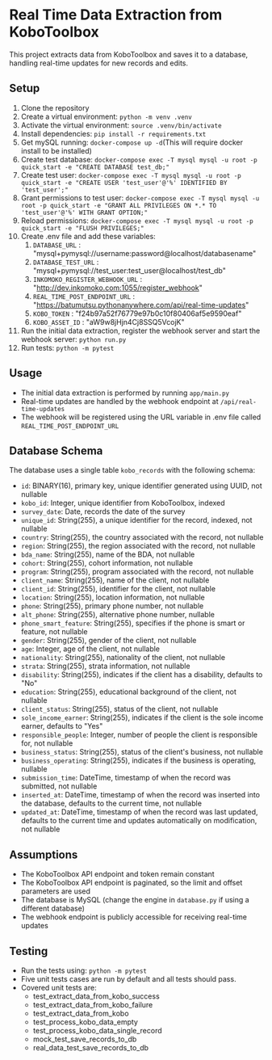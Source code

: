 # Real Time Data Extraction from KoboToolbox

This project extracts data from KoboToolbox and saves it to a database, handling real-time updates for new records and edits.

## Setup

1. Clone the repository
2. Create a virtual environment: `python -m venv .venv`
3. Activate the virtual environment: `source .venv/bin/activate`
4. Install dependencies: `pip install -r requirements.txt`
6. Get mySQL running: `docker-compose up -d`(This will require docker install to be installed)
7. Create test database: `docker-compose exec -T mysql mysql -u root -p quick_start -e "CREATE DATABASE test_db;"`
8. Create test user: `docker-compose exec -T mysql mysql -u root -p quick_start -e "CREATE USER 'test_user'@'%' IDENTIFIED BY 'test_user';"`
9. Grant permissions to test user: `docker-compose exec -T mysql mysql -u root -p quick_start -e "GRANT ALL PRIVILEGES ON *.* TO 'test_user'@'%' WITH GRANT OPTION;"`
10. Reload permissions: `docker-compose exec -T mysql mysql -u root -p quick_start -e "FLUSH PRIVILEGES;"`
11. Create .env file and add these variables:
    1. `DATABASE_URL` : "mysql+pymysql://username:password@localhost/databasename"
    2. `DATABASE_TEST_URL` : "mysql+pymysql://test_user:test_user@localhost/test_db"
    3. `INKOMOKO_REGISTER_WEBHOOK_URL` : "http://dev.inkomoko.com:1055/register_webhook"
    4. `REAL_TIME_POST_ENDPOINT_URL` : "https://batumutsu.pythonanywhere.com/api/real-time-updates"
    5. `KOBO_TOKEN` : "f24b97a52f76779e97b0c10f80406af5e9590eaf"
    6. `KOBO_ASSET_ID` : "aW9w8jHjn4Cj8SSQ5VcojK"
12. Run the initial data extraction, register the webhook server and start the webhook server: `python run.py`
13. Run tests: `python -m pytest`

## Usage

- The initial data extraction is performed by running `app/main.py`
- Real-time updates are handled by the webhook endpoint at `/api/real-time-updates`
- The webhook will be registered using the URL variable in .env file called `REAL_TIME_POST_ENDPOINT_URL`

## Database Schema

The database uses a single table `kobo_records` with the following schema:

- `id`: BINARY(16), primary key, unique identifier generated using UUID, not nullable
- `kobo_id`: Integer, unique identifier from KoboToolbox, indexed
- `survey_date`: Date, records the date of the survey
- `unique_id`: String(255), a unique identifier for the record, indexed, not nullable
- `country`: String(255), the country associated with the record, not nullable
- `region`: String(255), the region associated with the record, not nullable
- `bda_name`: String(255), name of the BDA, not nullable
- `cohort`: String(255), cohort information, not nullable
- `program`: String(255), program associated with the record, not nullable
- `client_name`: String(255), name of the client, not nullable
- `client_id`: String(255), identifier for the client, not nullable
- `location`: String(255), location information, not nullable
- `phone`: String(255), primary phone number, not nullable
- `alt_phone`: String(255), alternative phone number, nullable
- `phone_smart_feature`: String(255), specifies if the phone is smart or feature, not nullable
- `gender`: String(255), gender of the client, not nullable
- `age`: Integer, age of the client, not nullable
- `nationality`: String(255), nationality of the client, not nullable
- `strata`: String(255), strata information, not nullable
- `disability`: String(255), indicates if the client has a disability, defaults to "No"
- `education`: String(255), educational background of the client, not nullable
- `client_status`: String(255), status of the client, not nullable
- `sole_income_earner`: String(255), indicates if the client is the sole income earner, defaults to "Yes"
- `responsible_people`: Integer, number of people the client is responsible for, not nullable
- `business_status`: String(255), status of the client's business, not nullable
- `business_operating`: String(255), indicates if the business is operating, nullable
- `submission_time`: DateTime, timestamp of when the record was submitted, not nullable
- `inserted_at`: DateTime, timestamp of when the record was inserted into the database, defaults to the current time, not nullable
- `updated_at`: DateTime, timestamp of when the record was last updated, defaults to the current time and updates automatically on modification, not nullable

## Assumptions

- The KoboToolbox API endpoint and token remain constant
- The KoboToolbox API endpoint is paginated, so the limit and offset parameters are used
- The database is MySQL (change the engine in `database.py` if using a different database)
- The webhook endpoint is publicly accessible for receiving real-time updates

## Testing

- Run the tests using: `python -m pytest`
- Five unit tests cases are run by default and all tests should pass.
- Covered unit tests are:
  - test_extract_data_from_kobo_success
  - test_extract_data_from_kobo_failure
  - test_extract_data_from_kobo
  - test_process_kobo_data_empty
  - test_process_kobo_data_single_record
  - mock_test_save_records_to_db
  - real_data_test_save_records_to_db
